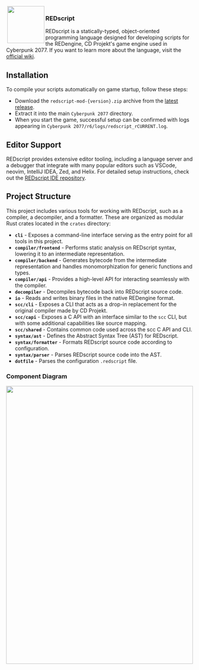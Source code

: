 <img align="left" width="0px" height="18px"/>
<img src="https://user-images.githubusercontent.com/11986158/145484796-9bf1f77f-e706-4e15-b46b-c9b949f0086c.png" align="left" width="100px" height="100px"/>

<h3>REDscript</h3>

REDscript is a statically-typed, object-oriented programming language designed for developing scripts for the REDengine, CD Projekt's game engine used in Cyberpunk 2077. If you want to learn more about the language, visit the [official wiki](https://wiki.redmodding.org/redscript).

## Installation

To compile your scripts automatically on game startup, follow these steps:

- Download the `redscript-mod-{version}.zip` archive from the [latest release](https://github.com/jac3km4/redscript/releases/latest).
- Extract it into the main `Cyberpunk 2077` directory.
- When you start the game, successful setup can be confirmed with logs appearing in `Cyberpunk 2077/r6/logs/redscript_rCURRENT.log`.

## Editor Support

REDscript provides extensive editor tooling, including a language server and a debugger that integrate with many popular editors such as VSCode, neovim, IntelliJ IDEA, Zed, and Helix. For detailed setup instructions, check out the [REDscript IDE repository](https://github.com/jac3km4/redscript-ide).

## Project Structure

This project includes various tools for working with REDscript, such as a compiler, a decompiler, and a formatter. These are organized as modular Rust crates located in the `crates` directory:

- **`cli`** - Exposes a command-line interface serving as the entry point for all tools in this project.
- **`compiler/frontend`** - Performs static analysis on REDscript syntax, lowering it to an intermediate representation.
- **`compiler/backend`** - Generates bytecode from the intermediate representation and handles monomorphization for generic functions and types.
- **`compiler/api`** - Provides a high-level API for interacting seamlessly with the compiler.
- **`decompiler`** - Decompiles bytecode back into REDscript source code.
- **`io`** - Reads and writes binary files in the native REDengine format.
- **`scc/cli`** - Exposes a CLI that acts as a drop-in replacement for the original compiler made by CD Projekt.
- **`scc/capi`** - Exposes a C API with an interface similar to the `scc` CLI, but with some additional capabilities like source mapping.
- **`scc/shared`** - Contains common code used across the scc C API and CLI.
- **`syntax/ast`** - Defines the Abstract Syntax Tree (AST) for REDscript.
- **`syntax/formatter`** - Formats REDscript source code according to configuration.
- **`syntax/parser`** - Parses REDscript source code into the AST.
- **`dotfile`** - Parses the configuration `.redscript` file.

### Component Diagram
<img width="100%" height="750px" src="https://mermaid.ink/svg/pako:eNqtlFGPmkAQx78Kmb5wicciIgpNmiiI-tCk6fl04MMKq1KBJbtLojV-9y5LtXfN0TZeH0iWYf7_38yyO2dIaErAgx3D1V5bBXGpaZMoBl-GNX1FjuIhhrX2-PhJm-rRF8w4YeuHj03aVEX9aPK0WquArwKBruRFleWEaSGjpSBlKk1aVaCSZtHyayuaqffwlWiKk8NLTahy5tH0JEhTb6ucq-hCjwIZbJU_8xdtZS-KWupRSFmBhbglLdWHiVo3T5JnyUE2FcNeiIp7CO0ysa83hjRH33AyOBQ2YiTlCcsqgQQjBPUN0ziihGFBOOKnUuAjqtQexSCNnmjNEhJDY8_FKSfSPqE5Zd4H03Td7fYX1383F3PRAfW7oMH90OuOo-3tB7_JDrrYs39lb3K6-QsbcZagjBmMd1Qx66oi_A87sLme1jfRYRd6fv8GZLTtuOTiD03Pu8iL-5tOb1etA7rogi7ffcC31wvcgV7-joaeHGtZCt4W55z0oCDSoHmHs7r0IPakkBaeXKaYHRqzixRVuHymtABPsFrKGK13-5tJXaWyqCDDcmIWtyiTB4Awn9alAG8wspQJeGc4gmePjb5jjhzHMftDxxr24ASeMzYcyxpZjm2btuU67qUH3xXUNMa2PRi5tpT0zfHQGvSApJmg7HM7qtXEvvwAQCLa_g"/>
